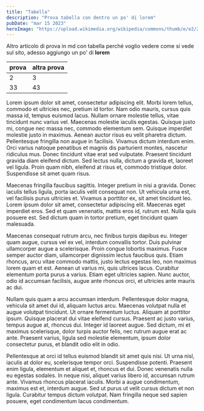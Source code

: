 ```yaml
---
title: "Tabella"
description: "Prova tabella con dentro un po' di lorem"
pubDate: "mar 15 2023"
heroImage: "https://upload.wikimedia.org/wikipedia/commons/thumb/e/e2/2009_Hmong_Flag_Football_WI_RPI_Rankings.jpg/1200px-2009_Hmong_Flag_Football_WI_RPI_Rankings.jpg"
---
```


Altro articolo di prova in md con tabella perché voglio vedere come si vede sul sito, adesso aggiungo un po' di **lorem**

| prova| altra prova |
|:--|:--|
| 2 | 3 |
|33  | 43 |

Lorem ipsum dolor sit amet, consectetur adipiscing elit. Morbi lorem tellus, commodo et ultricies nec, pretium id tortor. Nam odio mauris, cursus quis massa id, tempus euismod lacus. Nullam ornare molestie tellus, vitae tincidunt nunc varius vel. Maecenas molestie iaculis egestas. Quisque justo mi, congue nec massa nec, commodo elementum sem. Quisque imperdiet molestie justo in maximus. Aenean auctor risus eu velit pharetra dictum. Pellentesque fringilla non augue in facilisis. Vivamus dictum interdum enim. Orci varius natoque penatibus et magnis dis parturient montes, nascetur ridiculus mus. Donec tincidunt vitae erat sed vulputate. Praesent tincidunt gravida diam eleifend dictum. Sed lectus nulla, dictum a gravida et, laoreet vel ligula. Proin quam nibh, eleifend at risus et, commodo tristique dolor. Suspendisse sit amet quam risus.

Maecenas fringilla faucibus sagittis. Integer pretium in nisi a gravida. Donec iaculis tellus ligula, porta iaculis velit consequat non. Ut vehicula urna est, vel facilisis purus ultricies et. Vivamus a porttitor ex, sit amet tincidunt leo. Lorem ipsum dolor sit amet, consectetur adipiscing elit. Maecenas eget imperdiet eros. Sed et quam venenatis, mattis eros id, rutrum est. Nulla quis posuere est. Sed dictum quam in tortor pretium, eget tincidunt quam malesuada.

Maecenas consequat rutrum arcu, nec finibus turpis dapibus eu. Integer quam augue, cursus vel ex vel, interdum convallis tortor. Duis pulvinar ullamcorper augue a scelerisque. Proin congue lobortis maximus. Fusce semper auctor diam, ullamcorper dignissim lectus faucibus quis. Etiam rhoncus, arcu vitae commodo mattis, justo lectus egestas leo, non maximus lorem quam et est. Aenean ut varius mi, quis ultrices lacus. Curabitur elementum porta purus a varius. Etiam eget ultricies sapien. Nunc auctor, odio id accumsan facilisis, augue ante rhoncus orci, et ultricies ante mauris ac dui.

Nullam quis quam a arcu accumsan interdum. Pellentesque dolor magna, vehicula sit amet dui id, aliquam luctus arcu. Maecenas volutpat nulla et augue volutpat tincidunt. Ut ornare fermentum luctus. Aliquam at porttitor ipsum. Quisque placerat dui vitae eleifend cursus. Praesent ac justo varius, tempus augue at, rhoncus dui. Integer id laoreet augue. Sed dictum, mi et maximus scelerisque, dolor turpis auctor felis, nec rutrum augue erat ac ante. Praesent varius, ligula sed molestie elementum, ipsum dolor consectetur purus, et blandit odio elit in odio.

Pellentesque at orci id tellus euismod blandit sit amet quis nisi. Ut urna nisl, iaculis at dolor eu, scelerisque tempor orci. Suspendisse potenti. Praesent enim ligula, elementum et aliquet et, rhoncus et dui. Donec venenatis nulla eu egestas sodales. In neque nisi, aliquet varius libero id, accumsan rutrum ante. Vivamus rhoncus placerat iaculis. Morbi a augue condimentum, maximus est et, interdum augue. Sed ut purus ut velit cursus dictum et non ligula. Curabitur tempus dictum volutpat. Nam fringilla neque sed sapien posuere, eget condimentum lacus condimentum.